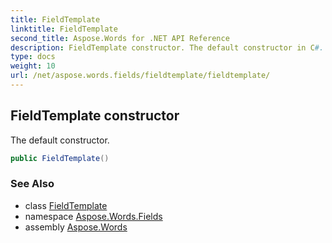 ```yaml
---
title: FieldTemplate
linktitle: FieldTemplate
second_title: Aspose.Words for .NET API Reference
description: FieldTemplate constructor. The default constructor in C#.
type: docs
weight: 10
url: /net/aspose.words.fields/fieldtemplate/fieldtemplate/
---
```

## FieldTemplate constructor

The default constructor.

```csharp
public FieldTemplate()
```

### See Also

* class [FieldTemplate](../)
* namespace [Aspose.Words.Fields](../../fieldtemplate/)
* assembly [Aspose.Words](../../../)
